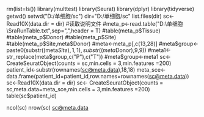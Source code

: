 rm(list=ls())
library(multtest)
library(Seurat)
library(dplyr)
library(tidyverse)
getwd()
setwd("D:/单细胞/sc")
dir="D:/单细胞/sc"
list.files(dir)
sc<-Read10X(data.dir = dir) 
#读取说明文件
#meta_p<-read.table("D:\\单细胞\\SraRunTable.txt",sep=",",header = T)
#table(meta_p$Tissue)
#table(meta_p$Donor)
#table(meta_p$Site)
#table(meta_p$Site,meta$Donor)
#meta<-meta_p[,c(13,28)]
#meta$group<-paste0(substr((meta$Site),1,1),substr((meta$Donor),9,9))
#meta1<-str_replace(meta$group,c("P"),c("T"))
#meta$group<-meta1
sc<- CreateSeuratObject(counts = sc,min.cells = 3,min.features =200)
patient_id<-substr(rownames(sc@meta.data),18,18)
meta_sce<-data.frame(patient_id=patient_id,row.names=rownames(sc@meta.data))
sc<-Read10X(data.dir = dir) 
sc<- CreateSeuratObject(counts = sc,meta.data=meta_sce,min.cells = 3,min.features =200)
table(sc$patient_id)

ncol(sc)
nrow(sc)
sc@meta.data
